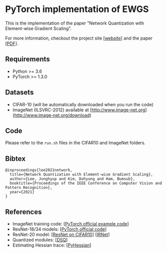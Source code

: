 # PyTorch implementation of EWGS

This is the implementation of the paper "Network Quantization with Element-wise Gradient Scaling".

For more information, checkout the project site [[website](https://cvlab.yonsei.ac.kr/projects/EWGS/)] and the paper [[PDF](https://arxiv.org/pdf/2104.00903.pdf)].

## Requirements
* Python >= 3.6
* PyTorch >= 1.3.0

## Datasets
* CIFAR-10 (will be automatically downloaded when you run the code)
* ImageNet (ILSVRC-2012) available at [http://www.image-net.org](http://www.image-net.org/download)

## Code
Please refer to the ``run.sh`` files in the CIFAR10 and ImageNet folders.

## Bibtex
```
@inproceedings{lee2021network,
  title={Network Quantization with Element-wise Gradient Scaling},
  author={Lee, Junghyup and Kim, Dohyung and Ham, Bumsub},
  booktitle={Proceedings of the IEEE Conference on Computer Vision and Pattern Recognition},
  year={2021}
}
```

## References
* ImageNet training code: [[PyTorch official example code](https://github.com/pytorch/examples/blob/master/imagenet/main.py)]
* ResNet-18/34 models: [[PyTorch official code](https://github.com/pytorch/vision/blob/master/torchvision/models/resnet.py)]
* ResNet-20 model: [[ResNet on CIFAR10](https://github.com/akamaster/pytorch_resnet_cifar10/blob/master/resnet.py)] [[IRNet](https://github.com/XHPlus/IR-Net/blob/master/resnet-20-cifar10/1w1a/resnet.py)]
* Quantized modules: [[DSQ](https://github.com/ricky40403/DSQ/blob/master/DSQConv.py#L18)]
* Estimating Hessian trace: [[PyHessian](https://github.com/amirgholami/PyHessian/blob/master/pyhessian/hessian.py#L160)]